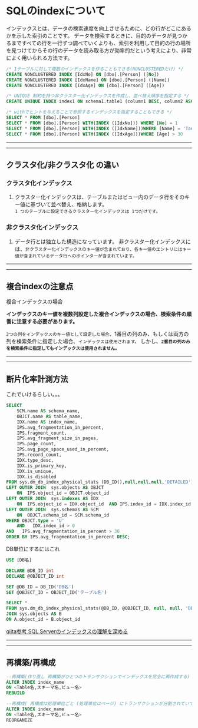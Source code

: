# SQLのindexについて

インデックスとは、データの検索速度を向上させるために、どの行がどこにあるかを示した索引のことです。 データを検索するときに、目的のデータが見つかるまですべての行を一行ずつ調べていくよりも、索引を利用して目的の行の場所を見つけてからその行のデータを読み取る方が効率的だという考えにより、非常によく用いられる方法です。

```sql
/* 1テーブルに対して複数のインデックスを作ることもできる(NONCLUSTEREDだけ) */
CREATE NONCLUSTERED INDEX [IdxNo] ON [dbo].[Person] ([No])
CREATE NONCLUSTERED INDEX [IdxName] ON [dbo].[Person] ([Name])
CREATE NONCLUSTERED INDEX [IdxAge] ON [dbo].[Person] ([Age])

/* UNIQUE 制約を持つ非クラスター化インデックスを作成し、並べ替え順序を指定する */
CREATE UNIQUE INDEX index1 ON schema1.table1 (column1 DESC, column2 ASC, column3 DESC);

/* withでヒントを与えることで参照するインデックスを指定することもできる */
SELECT * FROM [dbo].[Person]
SELECT * FROM [dbo].[Person] WITH(INDEX ([IdxNo])) WHERE [No] = 1
SELECT * FROM [dbo].[Person] WITH(INDEX ([IdxName]))WHERE [Name] = 'Tanaka'
SELECT * FROM [dbo].[Person] WITH(INDEX ([IdxAge]))WHERE [Age] > 30
```

---
---

## クラスタ化/非クラスタ化 の違い

### クラスタ化インデックス

1. クラスター化インデックスは、テーブルまたはビュー内のデータ行をそのキー値に基づいて並べ替え、格納します。  
    `1 つのテーブルに設定できるクラスター化インデックスは 1つだけです。`  

### 非クラスタ化インデックス

1. データ行とは独立した構造になっています。 非クラスター化インデックスには、`非クラスター化インデックスのキー値が含まれており、各キー値のエントリにはキー値が含まれているデータ行へのポインターが含まれています。`

---
---

## 複合indexの注意点

複合インデックスの場合

**インデックスのキー値を複数列設定した複合インデックスの場合、検索条件の順番に注意する必要があります。**

`2つの列をインデックスのキー値として設定した場合`、1番目の列のみ、もしくは両方の列を検索条件に指定した場合、`インデックスは使用されます。`
しかし、**`2番目の列のみを検索条件に指定してもインデックスは使用されません。`**

---
---

## 断片化率計測方法

これでいけるらしい。。。

```sql
SELECT 
    SCM.name AS schema_name,
    OBJCT.name AS table_name,
    IDX.name AS index_name,
    IPS.avg_fragmentation_in_percent,
    IPS.fragment_count,
    IPS.avg_fragment_size_in_pages,
    IPS.page_count,
    IPS.avg_page_space_used_in_percent,
    IPS.record_count,
    IDX.type_desc,
    IDX.is_primary_key,
    IDX.is_unique,
    IDX.is_disabled
FROM sys.dm_db_index_physical_stats (DB_ID(),null,null,null,'DETAILED') AS IPS 
LEFT OUTER JOIN  sys.objects AS OBJCT 
    ON  IPS.object_id = OBJCT.object_id 
LEFT OUTER JOIN  sys.indexes AS IDX 
    ON  IPS.object_id = IDX.object_id  AND IPS.index_id = IDX.index_id 
LEFT OUTER JOIN  sys.schemas AS SCM 
    ON  OBJCT.schema_id = SCM.schema_id 
WHERE OBJCT.type = 'U'
    AND   IDX.index_id > 0 
AND   IPS.avg_fragmentation_in_percent > 30 
ORDER BY IPS.avg_fragmentation_in_percent DESC; 
```

DB単位にするにはこれ

```sql
USE [DB名]

DECLARE @DB_ID int
DECLARE @OBJECT_ID int

SET @DB_ID = DB_ID('DB名')
SET @OBJECT_ID = OBJECT_ID('テーブル名')

SELECT *
FROM sys.dm_db_index_physical_stats(@DB_ID, @OBJECT_ID, null, null, 'DETAILED') AS A
JOIN sys.objects AS B
ON A.object_id = B.object_id
```

[qiita参考 SQL Serverのインデックスの理解を深める](https://qiita.com/fuk101/items/2e6a225a97a14f0f2850#%E3%82%A4%E3%83%B3%E3%83%87%E3%83%83%E3%82%AF%E3%82%B9%E3%81%AE%E6%96%AD%E7%89%87%E5%8C%96%E3%81%AB%E3%81%A4%E3%81%84%E3%81%A6)

---
---

## <a name=rebuild>再構築/再構成</a>

```sql
--再構築(作り直し 再構築がひとつのトランザクションでインデックスを完全に再作成する)
ALTER INDEX index_name
ON <Table名,スキーマ名,ビュー名>
REBUILD

--再構成( 再構成は処理単位ごと (処理単位はページ) にトランザクションが分割されていて、リーフページ間でインデックス行を移動させることで行を前に詰めて断片化を解消している)
ALTER INDEX index_name
ON <Table名,スキーマ名,ビュー名>
REORGANIZE
```
